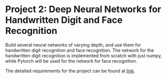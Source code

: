 # Project 2: Deep Neural Networks for Handwritten Digit and Face Recognition

Build several neural networks of varying depth, and use them for handwritten digit recognition and face recognition. The network for the handwritten digit recognition is implemented from scratch with just numpy, while Pytorch will be used for the network for face recognition.

The detailed requirements for the project can be found at [link](https://www.teach.cs.toronto.edu/~csc411h/winter/projects/proj2/).
